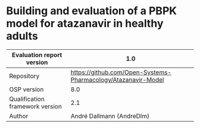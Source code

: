 # Building and evaluation of a PBPK model for atazanavir in healthy adults





| Evaluation report version       | 1.0                                                          |
| ------------------------------- | ------------------------------------------------------------ |
| Repository                      | https://github.com/Open-Systems-Pharmacology/Atazanavir-Model |
| OSP version                     | 8.0                                                          |
| Qualification framework version | 2.1                                                          |
| Author                          | André Dallmann (AndreDlm)                                    |

